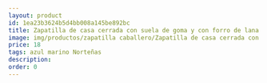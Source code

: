 ```yaml
---
layout: product
id: 1ea23b3624b5d4bb008a145be892bc
title: Zapatilla de casa cerrada con suela de goma y con forro de lana
image: img/productos/zapatilla caballero/Zapatilla de casa cerrada con suela de goma y con forro de lana=18=azul marino Norteñas.webp
price: 18
tags: azul marino Norteñas
description: 
order: 0
---
```

